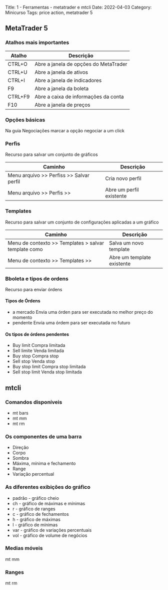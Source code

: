 Title: 1 - Ferramentas - metatrader e mtcli
Date: 2022-04-03
Category: Minicurso
Tags: price action, metatrader 5

## MetaTrader 5

### Atalhos mais importantes
| Atalho | Descrição |
| ---- | --- |
| CTRL+O | Abre a janela de opções do MetaTrader |
| CTRL+U | Abre a janela de ativos |
| CTRL+I | Abre a janela de indicadores |
| F9 | Abre a janela da boleta |
| CTRL+F9 | Abre a caixa de informações da conta |
| F10 | Abre a janela de preços |


### Opções básicas

Na guia Negociações marcar a opção negociar a um click

### Perfis

Recurso para salvar um conjunto de gráficos
  
| Caminho | Descrição |
| --- | ---- |
| Menu arquivo >> Perfiss >> Salvar perfil |Cria novo perfil |
| Menu arquivo >> Perfis >> <nome do perfil> | Abre um perfil existente |


### Templates

Recurso para salvar um conjunto de configurações aplicadas a um gráfico

| Caminho | Descrição |
| --- | ---- |
| Menu de contexto >> Templates > salvar template como | Salva um novo template |
| Menu de contexto >> Templates >> <nome do template> | Abre um template existente |

### Bboleta e tipos de ordens

Recurso para enviar órdens
#### Tipos de Órdens

* a mercado	Envia uma órden para ser executada no melhor preço do momento
* pendente	Envia uma órdem para ser executada no futuro

#### Os tipos de órdens pendentes

* Buy limit	Compra limitada
* Sell limite	Venda limitada
* Buy stop	Compra stop
* Sell stop	Venda stop
* Buy stop limit	Compra stop limitada
* Sell stop limit	Venda stop limitada

## mtcli

### Comandos disponíveis

* mt bars
* mt mm
* mt rm

### Os componentes de uma barra

* Direção
* Corpo
* Sombra
* Máxima, mínima e fechamento
* Range
* Variação percentual

### As diferentes exibições do gráfico

* padrão - gráfico cheio
* ch - gráfico de máximas e mínimas
* r - gráfico de ranges
* c - gráfico de fechamentos
* h - gráfico de máximas
* l - gráfico de mínimas
* var - gráfico de variações percentuais
* vol - gráfico de volume de negócios

### Medias móveis

mt mm <ativo>

### Ranges

mt rm <ativo>
